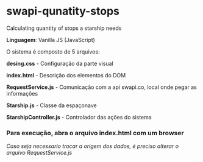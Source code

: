 # swapi-qunatity-stops
Calculating quantity of stops a starship needs

**Linguagem**: Vanilla JS (JavaScript)

O sistema é composto de 5 arquivos:

**desing.css** - Configuração da parte visual

**index.html** - Descrição dos elementos do DOM 

**RequestService.js** - Comunicação com a api swapi.co, local onde pegar as informações

**Starship.js** - Classe da espaçonave 

**StarshipController.js** - Controlador das ações do sistema

### Para execução, abra o arquivo index.html com um browser

*Caso seja necessario trocar a origem dos dados, é preciso alterar o arquivo RequestService.js*
